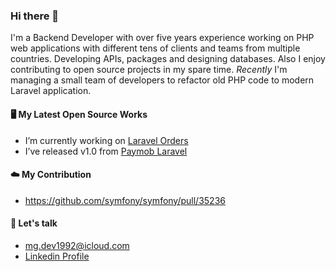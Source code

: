 ### Hi there 👋

I'm a Backend Developer with over five years experience working on PHP web applications with different tens of clients and teams from multiple countries. Developing APIs, packages and designing databases. Also I enjoy contributing to open source projects in my spare time.
_Recently_ I'm managing a small team of developers to refactor old PHP code to modern Laravel application.

#### 🖥️ My Latest Open Source Works

- I’m currently working on [Laravel Orders](https://github.com/mgamal92/orders-laravel)
- I’ve released v1.0 from [Paymob Laravel](https://github.com/mgamal92/paymob-laravel)
 
#### ☁️ My Contribution
- https://github.com/symfony/symfony/pull/35236

#### 💬 Let's talk

- <a href='mailto:mg.dev1992@icloud.com'>mg.dev1992@icloud.com</a>
- [Linkedin Profile](https://www.linkedin.com/in/mgamal92/)
